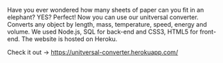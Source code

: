 Have you ever wondered how many sheets of paper can you fit in an elephant? YES? Perfect! Now you can use our unitversal converter. Converts any object by length, mass, temperature, speed, energy and volume. We used Node.js, SQL for back-end and CSS3, HTML5 for front-end. The website is hosted on Heroku.

Check it out -> https://unitversal-converter.herokuapp.com/

